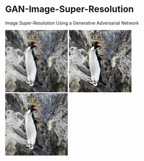 # GAN-Image-Super-Resolution
Image Super-Resolution Using a Generative Adversarial Network



<img src="samples/results/inp_LR.png" width="200"/> <img src="samples/results/predict_HR.png" width="200"/> <img src="samples/results/ref_HR.png" width="200"/> 
